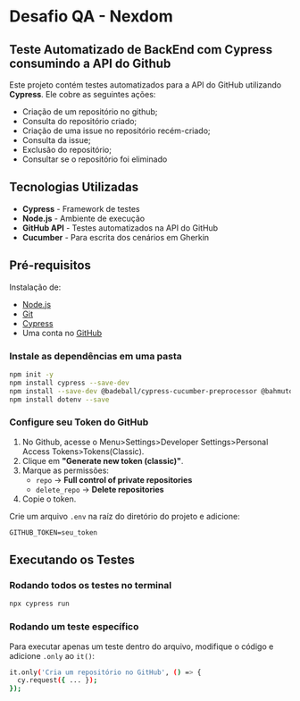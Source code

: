 # Desafio QA - Nexdom
## Teste Automatizado de BackEnd com Cypress consumindo a API do Github

Este projeto contém testes automatizados para a API do GitHub utilizando **Cypress**. Ele cobre as seguintes ações:

- Criação de um repositório no github;
- Consulta do repositório criado;
- Criação de uma issue no repositório recém-criado;
- Consulta da issue;
- Exclusão do repositório;
- Consultar se o repositório foi eliminado


## Tecnologias Utilizadas
- **Cypress** - Framework de testes
- **Node.js** - Ambiente de execução
- **GitHub API** - Testes automatizados na API do GitHub
- **Cucumber** - Para escrita dos cenários em Gherkin


## Pré-requisitos
Instalação de:

- [Node.js](https://nodejs.org/)
- [Git](https://git-scm.com/)
- [Cypress](https://www.cypress.io/)
- Uma conta no [GitHub](https://github.com/)


### Instale as dependências em uma pasta
```sh
npm init -y
npm install cypress --save-dev
npm install --save-dev @badeball/cypress-cucumber-preprocessor @bahmutov/cypress-esbuild-preprocessor
npm install dotenv --save

```

### Configure seu Token do GitHub

1. No Github, acesse o Menu>Settings>Developer Settings>Personal Access Tokens>Tokens(Classic).
2. Clique em **"Generate new token (classic)"**.
3. Marque as permissões:
   - `repo` → **Full control of private repositories**
   - `delete_repo` → **Delete repositories**
4. Copie o token.

Crie um arquivo `.env` na raíz do diretório do projeto e adicione:

```
GITHUB_TOKEN=seu_token
```

##  Executando os Testes

### Rodando todos os testes no terminal
```sh
npx cypress run
```

### Rodando um teste específico
Para executar apenas um teste dentro do arquivo, modifique o código e adicione `.only` ao `it()`:

```sh
it.only('Cria um repositório no GitHub', () => {
  cy.request({ ... });
});
```



